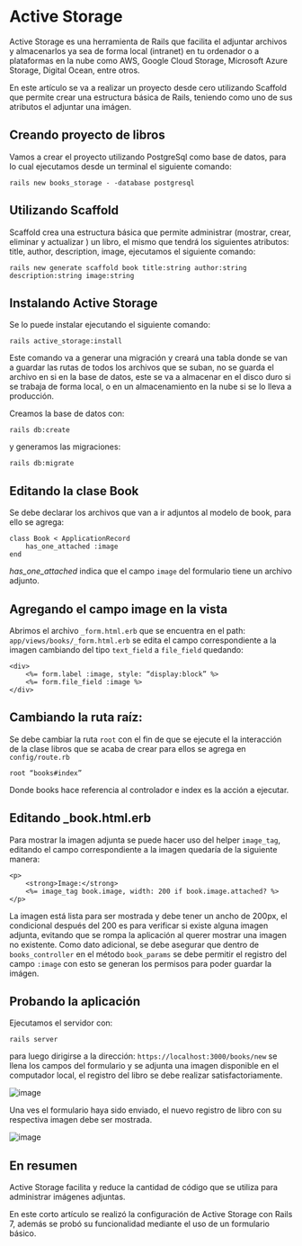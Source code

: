 # Active Storage

Active Storage es una herramienta de Rails que facilita el adjuntar archivos y almacenarlos ya sea de forma local (intranet) en tu ordenador o a plataformas en la nube como AWS, Google Cloud Storage, Microsoft Azure Storage, Digital Ocean, entre otros.
 
En este artículo se va a realizar un proyecto desde cero utilizando Scaffold que permite crear una estructura básica de Rails, teniendo como uno de sus atributos el adjuntar una imágen.
 
## Creando proyecto de libros
 
Vamos a crear el proyecto utilizando PostgreSql como base de datos, para lo cual ejecutamos desde un terminal el siguiente comando:
~~~ 
rails new books_storage - -database postgresql
~~~
## Utilizando Scaffold
 
Scaffold crea una estructura básica que permite administrar (mostrar, crear, eliminar y actualizar ) un libro, el mismo que tendrá los siguientes atributos: title, author, description, image, ejecutamos el siguiente comando:
~~~
rails new generate scaffold book title:string author:string description:string image:string
~~~

## Instalando Active Storage
Se lo puede instalar ejecutando el siguiente comando:
~~~
rails active_storage:install
~~~
Este comando va a generar una migración y creará una tabla donde se van a guardar las rutas de todos los archivos que se suban, no se guarda el archivo en si en la base de datos, este se va a almacenar en el disco duro si se trabaja de forma local, o en un almacenamiento en la nube si se lo lleva a producción.
 
Creamos la base de datos con:
~~~
rails db:create
~~~
y generamos las migraciones:
~~~
rails db:migrate
~~~
## Editando la clase Book
Se debe declarar los archivos que van a ir adjuntos al modelo  de book, para ello se agrega:
~~~ 
class Book < ApplicationRecord
	has_one_attached :image
end
~~~

_has_one_attached_ indica que el campo `image` del formulario tiene un archivo adjunto.

## Agregando el campo image en la vista
Abrimos el archivo `_form.html.erb` que se encuentra en el path: `app/views/books/_form.html.erb` se edita el campo correspondiente a la imagen cambiando del tipo `text_field` a `file_field` quedando:
~~~
<div>
	<%= form.label :image, style: “display:block” %>
	<%= form.file_field :image %>
</div>
~~~
## Cambiando la ruta raíz:
Se debe cambiar la ruta `root` con el fin de que se ejecute el la interacción de la clase libros que se acaba de crear para ellos se agrega en `config/route.rb`

~~~ 
root “books#index”
~~~
 
Donde books hace referencia al controlador e index es la acción a ejecutar. 
 
## Editando _book.html.erb
Para mostrar la imagen adjunta se puede hacer uso del helper `image_tag`, editando el campo correspondiente a la imagen quedaría de la siguiente manera:
~~~ 
<p>
	<strong>Image:</strong>
	<%= image_tag book.image, width: 200 if book.image.attached? %>
</p>
~~~
La imagen está lista para ser mostrada y debe tener un ancho de 200px, el condicional después del 200 es para verificar si existe alguna imagen adjunta, evitando que se rompa la aplicación al querer mostrar una imagen no existente.
Como dato adicional, se debe asegurar que dentro de `books_controller` en el método `book_params` se debe permitir el registro del campo `:image` con esto se generan los permisos para poder guardar la imágen.

## Probando la aplicación

Ejecutamos el servidor con:
~~~
rails server
~~~
para luego dirigirse a la dirección: `https://localhost:3000/books/new` se llena los campos del formulario y se adjunta una imagen disponible en el computador local, el registro del libro se debe realizar satisfactoriamente.

![image](https://user-images.githubusercontent.com/91301423/200691278-c1b2993c-7593-4566-adc0-85cd7c1e9bd2.png)

Una ves el formulario haya sido enviado, el nuevo registro de libro con su respectiva imagen debe ser mostrada.

![image](https://user-images.githubusercontent.com/91301423/200692236-baea56eb-fe49-4a95-beb1-430484b549a1.png)

 
 
## En resumen
 
Active Storage facilita y reduce la cantidad de código que se utiliza para administrar imágenes adjuntas.

En este corto artículo se realizó la configuración de Active Storage con Rails 7, además se probó su funcionalidad mediante el uso de un formulario básico.
 

